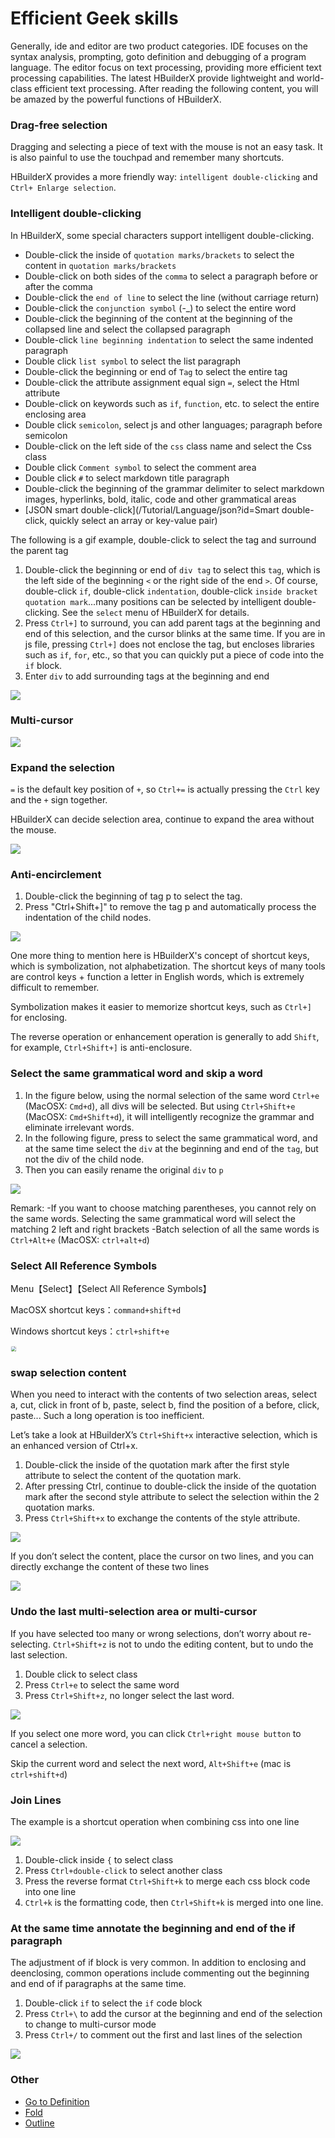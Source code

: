 # Efficient Geek skills

Generally, ide and editor are two product categories. IDE focuses on the syntax analysis, prompting, goto definition and debugging of a program language. The editor focus on text processing, providing more efficient text processing capabilities. The latest HBuilderX provide lightweight and world-class efficient text processing. After reading the following content, you will be amazed by the powerful functions of HBuilderX.

### Drag-free selection

Dragging and selecting a piece of text with the mouse is not an easy task. It is also painful to use the touchpad and remember many shortcuts.

HBuilderX provides a more friendly way: `intelligent double-clicking` and `Ctrl+ Enlarge selection`.

### Intelligent double-clicking

In HBuilderX, some special characters support intelligent double-clicking.

- Double-click the inside of `quotation marks/brackets` to select the content in `quotation marks/brackets`
- Double-click on both sides of the `comma` to select a paragraph before or after the comma
- Double-click the `end of line` to select the line (without carriage return)
- Double-click the `conjunction symbol` (-_) to select the entire word
- Double-click the beginning of the content at the beginning of the collapsed line and select the collapsed paragraph
- Double-click `line beginning indentation` to select the same indented paragraph
- Double click `list symbol` to select the list paragraph
- Double-click the beginning or end of `Tag` to select the entire tag
- Double-click the attribute assignment equal sign `=`, select the Html attribute
- Double-click on keywords such as `if`, `function`, etc. to select the entire enclosing area
- Double click `semicolon`, select js and other languages; paragraph before semicolon
- Double-click on the left side of the `css` class name and select the Css class
- Double click `Comment symbol` to select the comment area
- Double click `#` to select markdown title paragraph
- Double-click the beginning of the grammar delimiter to select markdown images, hyperlinks, bold, italic, code and other grammatical areas
- [JSON smart double-click](/Tutorial/Language/json?id=Smart double-click, quickly select an array or key-value pair)

The following is a gif example, double-click to select the tag and surround the parent tag

1. Double-click the beginning or end of `div tag` to select this `tag`, which is the left side of the beginning `<` or the right side of the end `>`. Of course, double-click `if`, double-click `indentation`, double-click `inside bracket quotation mark`...many positions can be selected by intelligent double-clicking. See the `select` menu of HBuilderX for details.
2. Press `Ctrl+]` to surround, you can add parent tags at the beginning and end of this selection, and the cursor blinks at the same time. If you are in js file, pressing `Ctrl+]` does not enclose the tag, but encloses libraries such as `if`, `for`, etc., so that you can quickly put a piece of code into the `if` block.
3. Enter `div` to add surrounding tags at the beginning and end

<img src="/static/snapshots/tutorial/dbclick.gif" />

### Multi-cursor

<img src="/static/snapshots/tutorial/more_cursor.gif" />


### Expand the selection

`=` is the default key position of `+`, so `Ctrl+=` is actually pressing the `Ctrl` key and the `+` sign together.

HBuilderX can decide selection area, continue to expand the area without the mouse.

<img src="/static/snapshots/tutorial/selection_expand.gif" />


### Anti-encirclement

1. Double-click the beginning of tag p to select the tag.
2. Press "Ctrl+Shift+]" to remove the tag p and automatically process the indentation of the child nodes.

<img src="/static/snapshots/tutorial/selection_1.gif" />

One more thing to mention here is HBuilderX's concept of shortcut keys, which is symbolization, not alphabetization. The shortcut keys of many tools are control keys + function a letter in English words, which is extremely difficult to remember.

Symbolization makes it easier to memorize shortcut keys, such as `Ctrl+]` for enclosing.

The reverse operation or enhancement operation is generally to add `Shift`, for example, `Ctrl+Shift+]` is anti-enclosure.

### Select the same grammatical word and skip a word

1. In the figure below, using the normal selection of the same word `Ctrl+e` (MacOSX: `Cmd+d`), all divs will be selected. But using `Ctrl+Shift+e` (MacOSX: `Cmd+Shift+d`), it will intelligently recognize the grammar and eliminate irrelevant words.
2. In the following figure, press to select the same grammatical word, and at the same time select the `div` at the beginning and end of the `tag`, but not the div of the child node.
3. Then you can easily rename the original `div` to `p`

<img src="/static/snapshots/tutorial/selection_2.gif" />

Remark:
-If you want to choose matching parentheses, you cannot rely on the same words. Selecting the same grammatical word will select the matching 2 left and right brackets
-Batch selection of all the same words is `Ctrl+Alt+e` (MacOSX: `ctrl+alt+d`)

### Select All Reference Symbols

Menu【Select】【Select All Reference Symbols】

MacOSX shortcut keys：`command+shift+d`

Windows shortcut keys：`ctrl+shift+e`

<img src="/static/snapshots/tutorial/renameTag.gif" style="zoom: 50%;border: 1px solid #eee; border-radius: 5px;" >

### swap selection content

When you need to interact with the contents of two selection areas, select a, cut, click in front of b, paste, select b, find the position of a before, click, paste... Such a long operation is too inefficient.

Let’s take a look at HBuilderX’s `Ctrl+Shift+x` interactive selection, which is an enhanced version of Ctrl+x.

1. Double-click the inside of the quotation mark after the first style attribute to select the content of the quotation mark.
2. After pressing Ctrl, continue to double-click the inside of the quotation mark after the second style attribute to select the selection within the 2 quotation marks.
3. Press `Ctrl+Shift+x` to exchange the contents of the style attribute.

<img src="/static/snapshots/tutorial/selection_swap_1.gif" />

If you don’t select the content, place the cursor on two lines, and you can directly exchange the content of these two lines

<img src="/static/snapshots/tutorial/selection_swap_2.gif" />


### Undo the last multi-selection area or multi-cursor

If you have selected too many or wrong selections, don’t worry about re-selecting. `Ctrl+Shift+z` is not to undo the editing content, but to undo the last selection.

1. Double click to select class
2. Press `Ctrl+e` to select the same word
3. Press `Ctrl+Shift+z`, no longer select the last word.

<img src="/static/snapshots/tutorial/selection_cancel.gif" />

If you select one more word, you can click `Ctrl+right mouse button` to cancel a selection.

Skip the current word and select the next word, `Alt+Shift+e` (mac is `ctrl+shift+d`)


### Join Lines

The example is a shortcut operation when combining css into one line

<img src="/static/snapshots/tutorial/selection_merge.gif" />

1. Double-click inside `{` to select class
2. Press `Ctrl+double-click` to select another class
3. Press the reverse format `Ctrl+Shift+k` to merge each css block code into one line
4. `Ctrl+k` is the formatting code, then `Ctrl+Shift+k` is merged into one line.

### At the same time annotate the beginning and end of the if paragraph

The adjustment of if block is very common. In addition to enclosing and deenclosing, common operations include commenting out the beginning and end of if paragraphs at the same time.

1. Double-click `if` to select the `if` code block
2. Press `Ctrl+\` to add the cursor at the beginning and end of the selection to change to multi-cursor mode
3. Press `Ctrl+/` to comment out the first and last lines of the selection

<img src="/static/snapshots/tutorial/selection_if.gif" />

### Other
- [Go to Definition](/Tutorial/UserGuide/goto?id=转到定义)
- [Fold](Tutorial/UserGuide/fold)
- [Outline](/Tutorial/userinterface?id=文档结构图)
